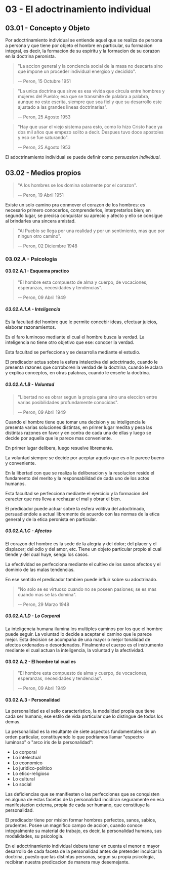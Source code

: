 # 03 - El adoctrinamiento individual

## 03.01 - Concepto y Objeto

Por adoctrinamiento individual se entiende aquel que se realiza de persona a persona y 
que tiene por objeto el hombre en particular, su formacion integral, es decir, la formacion 
de su espiritu y la formacion de su corazon en la doctrina peronista.

> "La accion general y la conciencia social de la masa no descarta sino que impone
> un proceder individual energico y decidido".
>
> -- Peron, 15 Octubre 1951

> "La unica doctrina que sirve es esa vivida que circula entre hombres y mujeres del Pueblo;
> esa que se transmite de palabra a palabra, aunque no este escrita, siempre que sea fiel y
> que su desarrollo este ajustado a las grandes lineas doctrinarias".
>
> -- Peron, 25 Agosto 1953

> "Hay que usar el viejo sistema para esto, como lo hizo Cristo hace ya dos mil años que
> empezo solito a decir. Despues tuvo doce apostoles y eso se fue saturando".
>
> -- Peron, 25 Agosto 1953

El adoctrinamiento individual se puede definir como *persuasion individual*.

## 03.02 - Medios propios

> "A los hombres se los domina solamente por el corazon".
>
> -- Peron, 19 Abril 1951

Existe un solo camino pra conmover el corazon de los hombres: es necesario primero 
conocerlos, comprenderlos, interpretarlos bien; en segundo lugar, se precisa conquistar
su aprecio y afecto y ello se consigue al brindarles una sincera amistad.

> "Al Pueblo se llega por una realidad y por un sentimiento, mas que por ningun otro camino".
>
> -- Peron, 02 Diciembre 1948

### 03.02.A - Psicologia

#### 03.02.A.1 - Esquema practico

> "El hombre esta compuesto de alma y cuerpo, de vocaciones, esperanzas, necesidades
> y tendencias".
>
> -- Peron, 09 Abril 1949

##### 03.02.A.1.A - Inteligencia

Es la facultad del hombre que le permite concebir ideas, efectuar juicios, elaborar razonamientos.

Es el faro luminoso mediante el cual el hombre busca la verdad. La inteligencia no tiene
otro objetivo que ese: conocer la verdad.

Esta facultad se perfecciona y se desarrolla mediante el estudio.

El predicador actua sobre la esfera intelectiva del adoctrinado, cuando le presenta
razones que corroboren la verdad de la doctrina, cuando le aclara y explica conceptos,
en otras palabras, cuando le enseñe la doctrina.

##### 03.02.A.1.B - Voluntad

> "Libertad no es obrar segun la propia gana sino una eleccion entre varias posibilidades
> profundamente conocidas".
>
> -- Peron, 09 Abril 1949

Cuando el hombre tiene que tomar una decision y su inteligencia le presenta varias soluciones
distintas, en primer lugar medita y pesa las distintas razones en favor y en contra de
cada una de ellas y luego se decide por aquella que le parece mas conveniente.

En primer lugar delibera, luego resuelve libremente.

La voluntad siempre se decide por aceptar aquelo que es o le parece bueno y conveniente.

En la libertad con que se realiza la deliberacion y la resolucion reside el fundamento
del merito y la responsabilidad de cada uno de los actos humanos.

Esta facultad se perfecciona mediante el ejercicio y la formacion del caracter que nos
lleva a rechazar el mal y obrar el bien.

El predicador puede actuar sobre la esfera volitiva del adoctrinado, persuadiendole a
actual libremente de acuerdo con las normas de la etica general y de la etica peronista
en particular.

##### 03.02.A.1.C - Afectos

El corazon del hombre es la sede de la alegria y del dolor; del placer y el displacer;
del odio y del amor, etc. Tiene un objeto particular propio al cual tiende y del cual
huye, sengu los casos.

La efectividad se perfecciona mediante el cultivo de los sanos afectos y el dominio de las
malas tendencias.

En ese sentido el predicador tambien puede influir sobre su adoctrinado.

> "No solo se es virtuoso cuando no se poseen pasiones; se es mas cuando mas se las
> domina".
>
> -- Peron, 29 Marzo 1948

##### 03.02.A.1.D - Lo Corporal

La inteligencia humana ilumina los multiples caminos por los que el hombre puede seguir.
La voluntad lo decide a aceptar el camino que le parece mejor.
Esta decision se acompaña de una mayor o mejor tonalidad de afectos ordenados o desordenados.
Finalmente el cuerpo es el instrumento mediante el cual actuan la inteligencia, la voluntad
y la afectividad.

#### 03.02.A.2 - El hombre tal cual es

> "El hombre esta compuesto de alma y cuerpo, de vocaciones, esperanzas, necesidades y tendencias".
>
> -- Peron, 09 Abril 1949

#### 03.02.A.3 - Personalidad

La personalidad es el sello caracteristico, la modalidad propia que tiene cada ser 
humano, ese estilo de vida particular que lo distingue de todos los demas.

La personalidad es la resultante de siete aspectos fundamentales sin un orden particular, 
constituyendo lo que podriamos llamar "espectro luminoso" o "arco iris de la personalidad":

- Lo corporal
- Lo intelectual
- Lo economico
- Lo juridico-politico
- Lo etico-religioso
- Lo cultural
- Lo social

Las deficiencias que se manifiesten o las perfecciones que se conquisten en alguna
de estas facetas de la personalidad incidiran seguramente en esa manifestacion 
externa, propia de cada ser humano, que constituye la personalidad.

El predicador tiene por mision formar hombres perfectos, sanos, sabios, prudentes.
Posee un magnifico campo de accion, cuando conoce integralmente su material de trabajo,
es decir, la personalidad humana, sus modalidades, su psicologia.

En el adoctrinamiento individual debera tener en cuenta el menor o mayor desarrollo de
cada faceta de la personalidad antes de pretender inculcar la doctrina, puesto que las
distintas personas, segun su propia psicologia, recibiran nuestra predicacion de manera
muy desemejante.

